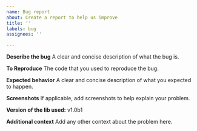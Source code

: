 ```yaml
---
name: Bug report
about: Create a report to help us improve
title: ''
labels: bug
assignees: ''

---
```


**Describe the bug**
A clear and concise description of what the bug is.

**To Reproduce**
The code that you used to reproduce the bug.

**Expected behavior**
A clear and concise description of what you expected to happen.

**Screenshots**
If applicable, add screenshots to help explain your problem.

**Version of the lib used:** v1.0b1

**Additional context**
Add any other context about the problem here.
